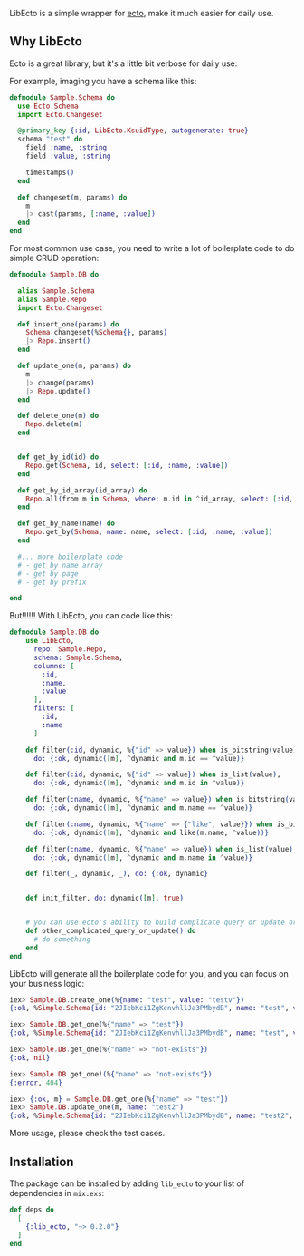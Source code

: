 <!-- MDOC !-->
LibEcto is a simple wrapper for [ecto](https://hexdocs.pm/ecto/Ecto.html), make it much easier for daily use.

## Why LibEcto

Ecto is a great library, but it's a little bit verbose for daily use.

For example, imaging you have a schema like this:

```Elixir
defmodule Sample.Schema do
  use Ecto.Schema
  import Ecto.Changeset

  @primary_key {:id, LibEcto.KsuidType, autogenerate: true}
  schema "test" do
    field :name, :string
    field :value, :string

    timestamps()
  end

  def changeset(m, params) do
    m
    |> cast(params, [:name, :value])
  end
end
```

For most common use case, you need to write a lot of boilerplate code to do simple CRUD operation:

```Elixir
defmodule Sample.DB do

  alias Sample.Schema
  alias Sample.Repo
  import Ecto.Changeset

  def insert_one(params) do
    Schema.changeset(%Schema{}, params)
    |> Repo.insert()
  end

  def update_one(m, params) do
    m
    |> change(params)
    |> Repo.update()
  end

  def delete_one(m) do
    Repo.delete(m)
  end


  def get_by_id(id) do
    Repo.get(Schema, id, select: [:id, :name, :value])
  end

  def get_by_id_array(id_array) do
    Repo.all(from m in Schema, where: m.id in ^id_array, select: [:id, :name, :value])
  end

  def get_by_name(name) do
    Repo.get_by(Schema, name: name, select: [:id, :name, :value])
  end

  #... more boilerplate code
  # - get by name array
  # - get by page
  # - get by prefix

end
```

But!!!!!! With LibEcto, you can code like this:

```Elixir
defmodule Sample.DB do
    use LibEcto,
      repo: Sample.Repo,
      schema: Sample.Schema,
      columns: [
        :id,
        :name,
        :value
      ],
      filters: [
        :id,
        :name
      ]

    def filter(:id, dynamic, %{"id" => value}) when is_bitstring(value),
      do: {:ok, dynamic([m], ^dynamic and m.id == ^value)}

    def filter(:id, dynamic, %{"id" => value}) when is_list(value),
      do: {:ok, dynamic([m], ^dynamic and m.id in ^value)}

    def filter(:name, dynamic, %{"name" => value}) when is_bitstring(value),
      do: {:ok, dynamic([m], ^dynamic and m.name == ^value)}

    def filter(:name, dynamic, %{"name" => {"like", value}}) when is_bitstring(value),
      do: {:ok, dynamic([m], ^dynamic and like(m.name, ^value))}

    def filter(:name, dynamic, %{"name" => value}) when is_list(value),
      do: {:ok, dynamic([m], ^dynamic and m.name in ^value)}

    def filter(_, dynamic, _), do: {:ok, dynamic}


    def init_filter, do: dynamic([m], true)


    # you can use ecto's ability to build complicate query or update or transaction if GenericDB can't satisfy your need
    def other_complicated_query_or_update() do
      # do something
    end
end
```

LibEcto will generate all the boilerplate code for you, and you can focus on your business logic:


```Elixir
iex> Sample.DB.create_one(%{name: "test", value: "testv"})
{:ok, %Simple.Schema{id: "2JIebKci1ZgKenvhllJa3PMbydB", name: "test", value: "testv"}}

iex> Sample.DB.get_one(%{"name" => "test"})
{:ok, %Simple.Schema{id: "2JIebKci1ZgKenvhllJa3PMbydB", name: "test", value: "testv"}}

iex> Sample.DB.get_one(%{"name" => "not-exists"})
{:ok, nil}

iex> Sample.DB.get_one!(%{"name" => "not-exists"})
{:error, 404}

iex> {:ok, m} = Sample.DB.get_one(%{"name" => "test"})
iex> Sample.DB.update_one(m, name: "test2")
{:ok, %Simple.Schema{id: "2JIebKci1ZgKenvhllJa3PMbydB", name: "test2", value: "testv"}}
```

More usage, please check the test cases.

## Installation

The package can be installed by adding `lib_ecto` to your list of dependencies in `mix.exs`:

```elixir
def deps do
  [
    {:lib_ecto, "~> 0.2.0"}
  ]
end
```